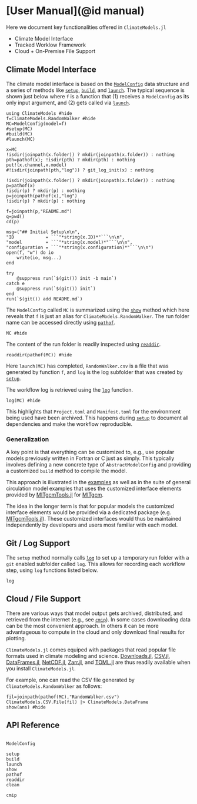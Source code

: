 # [User Manual](@id manual)

Here we document key functionalities offered in `ClimateModels.jl`

- Climate Model Interface
- Tracked Worklow Framework
- Cloud + On-Premise File Support

## Climate Model Interface

The climate model interface is based on the [`ModelConfig`](@ref) data structure and a series of methods like [`setup`](@ref), [`build`](@ref), and [`launch`](@ref). The typical sequence is shown just below where `f` is a function that (1) receives a `ModelConfig` as its only input argument, and (2) gets called via [`launch`](@ref). 

```@example 1
using ClimateModels #hide
f=ClimateModels.RandomWalker #hide
MC=ModelConfig(model=f)
#setup(MC)
#build(MC)
#launch(MC)

x=MC
!isdir(joinpath(x.folder)) ? mkdir(joinpath(x.folder)) : nothing
pth=pathof(x); !isdir(pth) ? mkdir(pth) : nothing
put!(x.channel,x.model)
#!isdir(joinpath(pth,"log")) ? git_log_init(x) : nothing

!isdir(joinpath(x.folder)) ? mkdir(joinpath(x.folder)) : nothing
p=pathof(x)
!isdir(p) ? mkdir(p) : nothing
p=joinpath(pathof(x),"log")
!isdir(p) ? mkdir(p) : nothing

f=joinpath(p,"README.md")
q=pwd()
cd(p)

msg=("## Initial Setup\n\n",            
"ID            = ```"*string(x.ID)*"```\n\n",
"model         = ```"*string(x.model)*"```\n\n",
"configuration = ```"*string(x.configuration)*"```\n\n")
open(f, "w") do io
    write(io, msg...)
end

try 
    @suppress run(`$(git()) init -b main`)
catch e
    @suppress run(`$(git()) init`)
end
run(`$(git()) add README.md`)
```

The `ModelConfig` called `MC` is summarized using the [`show`](@ref) method which here reveals that `f` is just an alias for `ClimateModels.RandomWalker`. The run folder name can be accessed directly using [`pathof`](@ref).


```@example 1
MC #hide
```

The content of the run folder is readily inspected using [`readdir`]().

```@example 1
readdir(pathof(MC)) #hide
```

Here `launch(MC)` has completed, `RandomWalker.csv` is a file that was generated by function `f`, and `log` is the log subfolder that was created by [`setup`](@ref). 

The workflow log is retrieved using the [`log`](@ref) function. 

```@example 1
log(MC) #hide
```

This highlights that `Project.toml` and `Manifest.toml` for the environment being used have been archived. This happens during [`setup`](@ref) to document all dependencies and make the workflow reproducible.

### Generalization

A key point is that everything can be customized to, e.g., use popular models previously written in Fortran or C just as simply. This typically involves defining a new concrete type of `AbstractModelConfig` and providing a customized `build` method to compile the model. 

This approach is illustrated in the [examples](@ref) as well as in the suite of general circulation model examples that uses the customized interface elements provided by [MITgcmTools.jl](https://github.com/gaelforget/MITgcmTools.jl) for [MITgcm](https://mitgcm.readthedocs.io/en/latest/).

The idea in the longer term is that for popular models the customized interface elements would be provided via a dedicated package (e.g. [MITgcmTools.jl](https://github.com/gaelforget/MITgcmTools.jl)). These customized interfaces would thus be maintained independently by developers and users most familiar with each model.

## Git / Log Support

The `setup` method normally calls [`log`](@ref) to set up a temporary run folder with a `git` enabled subfolder called `log`. This allows for recording each workflow step, using `log` functions listed below.

```@docs
log
```

## Cloud / File Support

There are various ways that model output gets archived, distributed, and retrieved from the internet (e.g., see [`cmip`](@ref)). In some cases downloading data can be the most convenient approach. In others it can be more advantageous to compute in the cloud and only download final results for plotting. 

`ClimateModels.jl` comes equiped with packages that read popular file formats used in climate modeling and science. [Downloads.jl](https://github.com/JuliaLang/Downloads.jl), [CSV.jl](https://github.com/JuliaData/CSV.jl), [DataFrames.jl](https://github.com/JuliaData/DataFrames.jl), [NetCDF.jl](https://github.com/JuliaGeo/NetCDF.jl), [Zarr.jl](https://github.com/meggart/Zarr.jl), and [TOML.jl](https://github.com/JuliaLang/TOML.jl) are thus readily available when you install `ClimateModels.jl`. 

For example, one can read the CSV file generated by `ClimateModels.RandomWalker` as follows:

```@example 1
fil=joinpath(pathof(MC),"RandomWalker.csv")
ClimateModels.CSV.File(fil) |> ClimateModels.DataFrame
show(ans) #hide
```

## API Reference

```@index
```

```@docs
ModelConfig
```

```@docs
setup
build
launch
show
pathof
readdir
clean
```

```@docs
cmip
```
